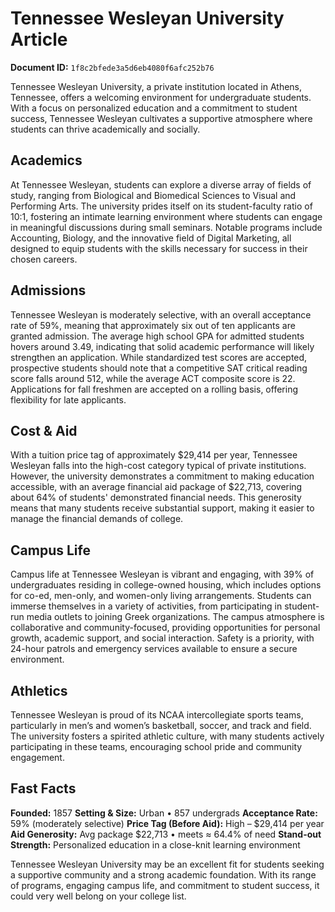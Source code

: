 # Tennessee Wesleyan University Article

**Document ID:** `1f8c2bfede3a5d6eb4080f6afc252b76`

Tennessee Wesleyan University, a private institution located in Athens, Tennessee, offers a welcoming environment for undergraduate students. With a focus on personalized education and a commitment to student success, Tennessee Wesleyan cultivates a supportive atmosphere where students can thrive academically and socially.

## Academics
At Tennessee Wesleyan, students can explore a diverse array of fields of study, ranging from Biological and Biomedical Sciences to Visual and Performing Arts. The university prides itself on its student-faculty ratio of 10:1, fostering an intimate learning environment where students can engage in meaningful discussions during small seminars. Notable programs include Accounting, Biology, and the innovative field of Digital Marketing, all designed to equip students with the skills necessary for success in their chosen careers.

## Admissions
Tennessee Wesleyan is moderately selective, with an overall acceptance rate of 59%, meaning that approximately six out of ten applicants are granted admission. The average high school GPA for admitted students hovers around 3.49, indicating that solid academic performance will likely strengthen an application. While standardized test scores are accepted, prospective students should note that a competitive SAT critical reading score falls around 512, while the average ACT composite score is 22. Applications for fall freshmen are accepted on a rolling basis, offering flexibility for late applicants.

## Cost & Aid
With a tuition price tag of approximately $29,414 per year, Tennessee Wesleyan falls into the high-cost category typical of private institutions. However, the university demonstrates a commitment to making education accessible, with an average financial aid package of $22,713, covering about 64% of students' demonstrated financial needs. This generosity means that many students receive substantial support, making it easier to manage the financial demands of college.

## Campus Life
Campus life at Tennessee Wesleyan is vibrant and engaging, with 39% of undergraduates residing in college-owned housing, which includes options for co-ed, men-only, and women-only living arrangements. Students can immerse themselves in a variety of activities, from participating in student-run media outlets to joining Greek organizations. The campus atmosphere is collaborative and community-focused, providing opportunities for personal growth, academic support, and social interaction. Safety is a priority, with 24-hour patrols and emergency services available to ensure a secure environment.

## Athletics
Tennessee Wesleyan is proud of its NCAA intercollegiate sports teams, particularly in men’s and women’s basketball, soccer, and track and field. The university fosters a spirited athletic culture, with many students actively participating in these teams, encouraging school pride and community engagement.

## Fast Facts
**Founded:** 1857
**Setting & Size:** Urban • 857 undergrads
**Acceptance Rate:** 59% (moderately selective)
**Price Tag (Before Aid):** High – $29,414 per year
**Aid Generosity:** Avg package $22,713 • meets ≈ 64.4% of need
**Stand-out Strength:** Personalized education in a close-knit learning environment

Tennessee Wesleyan University may be an excellent fit for students seeking a supportive community and a strong academic foundation. With its range of programs, engaging campus life, and commitment to student success, it could very well belong on your college list.
